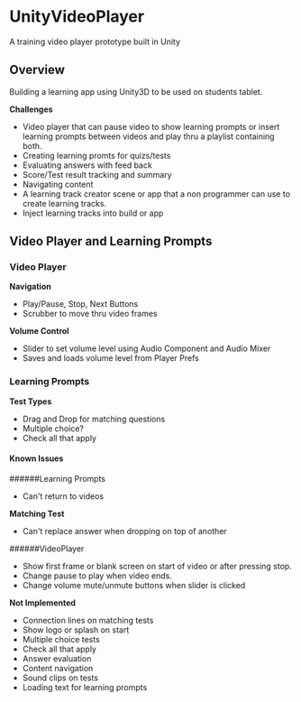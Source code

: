 # UnityVideoPlayer
A training video player prototype built in Unity

## Overview
Building a learning app using Unity3D to be used on students tablet.

**Challenges**
* Video player that can pause video to show learning prompts or insert learning prompts between videos and play thru a playlist containing both.
* Creating learning promts for quizs/tests
* Evaluating answers with feed back
* Score/Test result tracking and summary
* Navigating content
* A learning track creator scene or app that a non programmer can use to create learning tracks.
* Inject learning tracks into build or app

## Video Player and Learning Prompts

### Video Player

**Navigation**
* Play/Pause, Stop, Next Buttons
* Scrubber to move thru video frames

**Volume Control**
* Slider to set volume level using Audio Component and Audio Mixer
* Saves and loads volume level from Player Prefs

### Learning Prompts

**Test Types**
* Drag and Drop for matching questions
* Multiple choice?
* Check all that apply

#### Known Issues
######Learning Prompts
* Can't return to videos

**Matching Test**
* Can't replace answer when dropping on top of another

######VideoPlayer
* Show first frame or blank screen on start of video or after pressing stop.
* Change pause to play when video ends.
* Change volume mute/unmute buttons when slider is clicked

**Not Implemented**
* Connection lines on matching tests
* Show logo or splash on start
* Multiple choice tests
* Check all that apply
* Answer evaluation
* Content navigation
* Sound clips on tests
* Loading text for learning prompts



